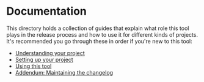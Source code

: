 # Documentation

This directory holds a collection of guides that explain what role this tool plays in the release process and how to use it for different kinds of projects. It's recommended you go through these in order if you're new to this tool:

- [Understanding your project](./understanding.md)
- [Setting up your project](./setup.md)
- [Using this tool](./usage.md)
- [Addendum: Maintaining the changelog](./changelog.md)
